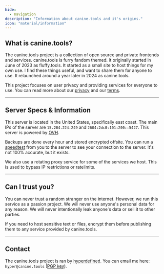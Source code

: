 ```yaml
---
hide:
  - navigation
description: "Information about canine.tools and it's origins."
icon: "material/information"
---
```

## What is canine.tools?
The canine.tools project is a collection of open source and private frontends and services. canine.tools is furry fandom themed. It originally started in June of 2023 as fluffy.tools. It started as a small site to host things for my own use. I find these things useful, and want to share them for anyone to use. It relaunched around a year later in 2024 as canine.tools.

This project focuses on user privacy and providing services for everyone to use. You can read more about our [privacy](https://canine.tools/privacy) and our [terms](https://canine.tools/terms).

---

## Server Specs & Information
This server is located in the United States, specifically east coast. The main IPs of the server are `15.204.224.249` and `2604:2dc0:101:200::5427`. This server is powered by [OVH](https://us.ovhcloud.com/).

Backups are done every hour and stored encrypted offsite. You can run a [speedtest](https://speedtest.canine.tools) from you to the server to see your connection to the server. It's not 100% accurate, but it exists.

We also use a rotating proxy service for some of the services we host. This is used to bypass IP restrictions or ratelimits.

---

## Can I trust you?
You can never trust a random stranger on the internet. However, we run this service as a passion project. We will never use anyone's personal data for any reason. We will never intentionally leak anyone's data or sell it to other parties.

If you need to host sensitive text or files, encrypt them before publishing them to any service provided by canine.tools.

---

## Contact
The canine.tools project is ran by [hyperdefined](https://hyper.lol). You can email me here: `hyper@canine.tools` ([PGP key](../assets/hyper@canine.tools.asc)).
